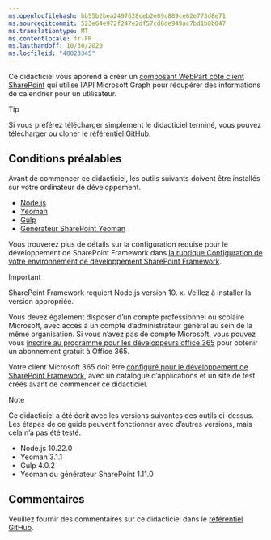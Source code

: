 ```yaml
---
ms.openlocfilehash: bb55b2bea2497628ceb2e09c889ce62e773d8e71
ms.sourcegitcommit: 523e64e972f247e2df57cd8de949ac7bd1b8b047
ms.translationtype: MT
ms.contentlocale: fr-FR
ms.lasthandoff: 10/30/2020
ms.locfileid: "48823345"
---
```

<!-- markdownlint-disable MD002 MD041 -->

Ce didacticiel vous apprend à créer un [composant WebPart côté client SharePoint](https://docs.microsoft.com/sharepoint/dev/spfx/web-parts/overview-client-side-web-parts) qui utilise l’API Microsoft Graph pour récupérer des informations de calendrier pour un utilisateur.

> [!TIP]
> Si vous préférez télécharger simplement le didacticiel terminé, vous pouvez télécharger ou cloner le [référentiel GitHub](https://github.com/microsoftgraph/msgraph-training-spfx).

## <a name="prerequisites"></a>Conditions préalables

Avant de commencer ce didacticiel, les outils suivants doivent être installés sur votre ordinateur de développement.

- [Node.js](https://nodejs.org/en/download/releases/)
- [Yeoman](https://yeoman.io/)
- [Gulp](https://gulpjs.com/)
- [Générateur SharePoint Yeoman](https://docs.microsoft.com/sharepoint/dev/spfx/toolchain/scaffolding-projects-using-yeoman-sharepoint-generator)

Vous trouverez plus de détails sur la configuration requise pour le développement de SharePoint Framework dans [la rubrique Configuration de votre environnement de développement SharePoint Framework](https://docs.microsoft.com/sharepoint/dev/spfx/set-up-your-development-environment).

> [!IMPORTANT]
> SharePoint Framework requiert Node.js version 10. x. Veillez à installer la version appropriée.

Vous devez également disposer d’un compte professionnel ou scolaire Microsoft, avec accès à un compte d’administrateur général au sein de la même organisation. Si vous n’avez pas de compte Microsoft, vous pouvez vous [inscrire au programme pour les développeurs office 365](https://developer.microsoft.com/office/dev-program) pour obtenir un abonnement gratuit à Office 365.

Votre client Microsoft 365 doit être [configuré pour le développement de SharePoint Framework](https://docs.microsoft.com/sharepoint/dev/spfx/set-up-your-developer-tenant), avec un catalogue d’applications et un site de test créés avant de commencer ce didacticiel.

> [!NOTE]
> Ce didacticiel a été écrit avec les versions suivantes des outils ci-dessus. Les étapes de ce guide peuvent fonctionner avec d’autres versions, mais cela n’a pas été testé.
>
> - Node.js 10.22.0
> - Yeoman 3.1.1
> - Gulp 4.0.2
> - Yeoman du générateur SharePoint 1.11.0

## <a name="feedback"></a>Commentaires

Veuillez fournir des commentaires sur ce didacticiel dans le [référentiel GitHub](https://github.com/microsoftgraph/msgraph-training-spfx).
